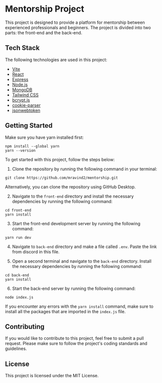# Mentorship Project

This project is designed to provide a platform for mentorship between experienced professionals and beginners. The project is divided into two parts: the front-end and the back-end.

## Tech Stack

The following technologies are used in this project:

- [Vite](https://vitejs.dev/)
- [React](https://reactjs.org/)
- [Express](https://expressjs.com/)
- [Node.js](https://nodejs.org/)
- [MongoDB](https://www.mongodb.com/)
- [Tailwind CSS](https://tailwindcss.com/)
- [bcrypt.js](https://www.npmjs.com/package/bcrypt)
- [cookie-parser](https://www.npmjs.com/package/cookie-parser)
- [jsonwebtoken](https://www.npmjs.com/package/jsonwebtoken)

## Getting Started

Make sure you have yarn installed first:
```
npm install --global yarn
yarn --version
```

To get started with this project, follow the steps below:

1. Clone the repository by running the following command in your terminal:

``` 
git clone https://github.com/mravind2/mentorship.git 
```
 
 Alternatively, you can clone the repository using GitHub Desktop.

2. Navigate to the `front-end` directory and install the necessary dependencies by running the following command:

 ```
 cd front-end 
 yarn install 
 ```

3. Start the front-end development server by running the following command:

 ```
 yarn run dev
 ```

4. Navigate to `back-end` directory and make a file called `.env`. Paste the link from discord in this file.

5. Open a second terminal and navigate to the `back-end` directory. Install the necessary dependencies by running the following command:

 ```
 cd back-end
 yarn install
 ```

6. Start the back-end server by running the following command:

 ```
 node index.js
 ```

 If you encounter any errors with the `yarn install` command, make sure to install all the packages that are imported in the `index.js` file. 

## Contributing

If you would like to contribute to this project, feel free to submit a pull request. Please make sure to follow the project's coding standards and guidelines.

## License

This project is licensed under the MIT License.
